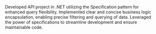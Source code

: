 Developed API project in .NET utilizing the Specification pattern for enhanced query flexibility. Implemented clear and concise business logic encapsulation, enabling precise filtering and querying of data. Leveraged the power of specifications to streamline development and ensure maintainable code.






